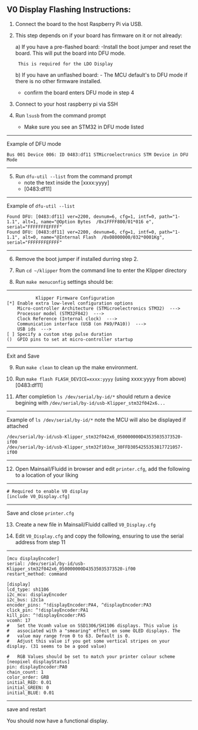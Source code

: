## V0 Display Flashing Instructions:

1) Connect the board to the host Raspberry Pi via USB.

2) This step depends on if your board has firmware on it or not already:

	a) If you have a pre-flashed board:
		-Install the boot jumper and reset the board. This will put the board into DFU mode.
		
		This is required for the LDO Display
		
	b) If you have an unflashed board:
		- The MCU default's to DFU mode if there is no other firmware installed.
		
	 - confirm the board enters DFU mode in step 4
	
3) Connect to your host raspberry pi via SSH

4) Run `lsusb` from the command prompt
	- Make sure you see an STM32 in DFU mode listed
--------------------------------------------------------------------------------------------------------------------------------------------------------
Example of DFU mode

	Bus 001 Device 006: ID 0483:df11 STMicroelectronics STM Device in DFU Mode
--------------------------------------------------------------------------------------------------------------------------------------------------------

5) Run `dfu-util --list` from the command prompt
	- note the text inside the [xxxx:yyyy]
	- [0483:df11]
--------------------------------------------------------------------------------------------------------------------------------------------------------
Example of `dfu-util --list`

	Found DFU: [0483:df11] ver=2200, devnum=6, cfg=1, intf=0, path="1-1.1", alt=1, name="@Option Bytes  /0x1FFFF800/01*016 e", serial="FFFFFFFEFFFF"
	Found DFU: [0483:df11] ver=2200, devnum=6, cfg=1, intf=0, path="1-1.1", alt=0, name="@Internal Flash  /0x08000000/032*0001Kg", serial="FFFFFFFEFFFF"
--------------------------------------------------------------------------------------------------------------------------------------------------------	
	
6) Remove the boot jumper if installed durring step 2.

7) Run `cd ~/klipper` from the command line to enter the Klipper directory

8) Run `make menuconfig` settings should be:
--------------------------------------------------------------------------------------------------------------------------------------------------------
        	   Klipper Firmware Configuration
	[*] Enable extra low-level configuration options
    	Micro-controller Architecture (STMicroelectronics STM32)  --->
    	Processor model (STM32F042)  --->
    	Clock Reference (Internal clock)  --->
    	Communication interface (USB (on PA9/PA10))  --->
    	USB ids  --->
	[ ] Specify a custom step pulse duration
	()  GPIO pins to set at micro-controller startup
--------------------------------------------------------------------------------------------------------------------------------------------------------
Exit and Save
	
9) Run `make clean` to clean up the make environment.

10) Run `make flash FLASH_DEVICE=xxxx:yyyy` (using xxxx:yyyy from above) [0483:df11]

11) After completion `ls /dev/serial/by-id/*` should return a device begining with `/dev/serial/by-id/usb-Klipper_stm32f042x6...`
--------------------------------------------------------------------------------------------------------------------------------------------------------
Example of `ls /dev/serial/by-id/*` note the MCU will also be displayed if attached

	/dev/serial/by-id/usb-Klipper_stm32f042x6_050000000D43535035373520-if00
	/dev/serial/by-id/usb-Klipper_stm32f103xe_30FFD3054255353817721057-if00
--------------------------------------------------------------------------------------------------------------------------------------------------------

12) Open Mainsail/Fluidd in browser and edit `printer.cfg`, add the following to a location of your liking
--------------------------------------------------------------------------------------------------------------------------------------------------------
	# Required to enable V0 display
	[include V0_Display.cfg]
--------------------------------------------------------------------------------------------------------------------------------------------------------
Save and close `printer.cfg`

13) Create a new file in Mainsail/Fluidd callled `V0_Display.cfg`

14) Edit `V0_Display.cfg` and copy the following, ensuring to use the serial address from step 11
--------------------------------------------------------------------------------------------------------------------------------------------------------
	[mcu displayEncoder]
	serial: /dev/serial/by-id/usb-Klipper_stm32f042x6_050000000D43535035373520-if00
	restart_method: command

	[display]
	lcd_type: sh1106
	i2c_mcu: displayEncoder
	i2c_bus: i2c1a
	encoder_pins: ^!displayEncoder:PA4, ^displayEncoder:PA3
	click_pin: ^!displayEncoder:PA1
	kill_pin: ^!displayEncoder:PA5
	vcomh: 17
	#   Set the Vcomh value on SSD1306/SH1106 displays. This value is
	#   associated with a "smearing" effect on some OLED displays. The
	#   value may range from 0 to 63. Default is 0.
	#   Adjust this value if you get some vertical stripes on your display. (31 seems to be a good value)
	
	#   RGB Values should be set to match your printer colour scheme
	[neopixel displayStatus]
	pin: displayEncoder:PA0
	chain_count: 1
	color_order: GRB
	initial_RED: 0.01
	initial_GREEN: 0
	initial_BLUE: 0.01
--------------------------------------------------------------------------------------------------------------------------------------------------------
save and restart

You should now have a functional display.
